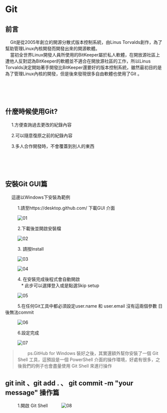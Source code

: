# Git


## 前言

   &nbsp;&nbsp;&nbsp;&nbsp;Git是從2005年創立的開源分散式版本控制系統，由Linus Torvalds創作，為了幫助管理Linux內核開發而開發出來的開源軟體。<br/>
   &nbsp;&nbsp;&nbsp;&nbsp;當初全世界Linux開發人員所使用的BitKeeper屬於私人軟體，在開放源社區上遭他人反對認為BitKeeper的軟體並不適合在開放源社區的工作，所以Linus Torvalds決定開始著手開發比BitKeeper還要好的版本控制系統，雖然最初目的是為了管理Linux內核的開發，但是後來發現很多自由軟體也使用了Git 。

<br/><br/><br/>
## 什麼時候使用Git?

 &nbsp;&nbsp;&nbsp;&nbsp;&nbsp;1.方便查詢過去更改的紀錄內容

 &nbsp;&nbsp;&nbsp;&nbsp;&nbsp;2.可以隨意復原之前的紀錄內容

 &nbsp;&nbsp;&nbsp;&nbsp;&nbsp;3.多人合作開發時，不會覆蓋到別人的東西

<br/><br/><br/>
## 安裝Git GUI篇

&nbsp;&nbsp;&nbsp;&nbsp;&nbsp;這邊以Windows下安裝為範例

&nbsp;&nbsp;&nbsp;&nbsp;&nbsp;&nbsp;&nbsp;&nbsp;&nbsp;&nbsp;1.請至https://desktop.github.com/ 下載GUI 介面

&nbsp;&nbsp;&nbsp;&nbsp;&nbsp;&nbsp;&nbsp;&nbsp;&nbsp;&nbsp;![01](https://github.com/a65162/Git-Learnig/blob/master/img/01.jpg)

&nbsp;&nbsp;&nbsp;&nbsp;&nbsp;&nbsp;&nbsp;&nbsp;&nbsp;&nbsp;2.下載後並開啟安裝檔

&nbsp;&nbsp;&nbsp;&nbsp;&nbsp;&nbsp;&nbsp;&nbsp;&nbsp;&nbsp;![02](https://github.com/a65162/Git-Learnig/blob/master/img/02.jpg)

&nbsp;&nbsp;&nbsp;&nbsp;&nbsp;&nbsp;&nbsp;&nbsp;&nbsp;&nbsp;3. 請按Install

&nbsp;&nbsp;&nbsp;&nbsp;&nbsp;&nbsp;&nbsp;&nbsp;&nbsp;&nbsp;![03](https://github.com/a65162/Git-Learnig/blob/master/img/03.jpg)

&nbsp;&nbsp;&nbsp;&nbsp;&nbsp;&nbsp;&nbsp;&nbsp;&nbsp;&nbsp;![04](https://github.com/a65162/Git-Learnig/blob/master/img/04.jpg)

&nbsp;&nbsp;&nbsp;&nbsp;&nbsp;&nbsp;&nbsp;&nbsp;&nbsp;&nbsp;4. 在安裝完成後程式會自動開啟<br/>
&nbsp;&nbsp;&nbsp;&nbsp;&nbsp;&nbsp;&nbsp;&nbsp;&nbsp;&nbsp;&nbsp;&nbsp;&nbsp;* 此步可以選擇登入或是點選Skip setup

&nbsp;&nbsp;&nbsp;&nbsp;&nbsp;&nbsp;&nbsp;&nbsp;&nbsp;&nbsp;![05](https://github.com/a65162/Git-Learnig/blob/master/img/05.jpg)

&nbsp;&nbsp;&nbsp;&nbsp;&nbsp;&nbsp;&nbsp;&nbsp;&nbsp;&nbsp;5.在任何Git工具中都必須設定user.name 和 user.email 沒有這兩個參數 日後無法commit

&nbsp;&nbsp;&nbsp;&nbsp;&nbsp;&nbsp;&nbsp;&nbsp;&nbsp;&nbsp;![06](https://github.com/a65162/Git-Learnig/blob/master/img/06.jpg)

&nbsp;&nbsp;&nbsp;&nbsp;&nbsp;&nbsp;&nbsp;&nbsp;&nbsp;&nbsp;6.設定完成

&nbsp;&nbsp;&nbsp;&nbsp;&nbsp;&nbsp;&nbsp;&nbsp;&nbsp;&nbsp;![07](https://github.com/a65162/Git-Learnig/blob/master/img/07.jpg)

> &nbsp;&nbsp;&nbsp;&nbsp;&nbsp;&nbsp;&nbsp;&nbsp;ps.GitHub for Windows 裝好之後，其實還額外幫你安裝了一個 Git Shell 工具，這預設是一個
 PowerShell 介面的操作環境，好處有很多，之後我們的例子也會盡量使用 Git Shell 來進行操作


 ## git init 、git add . 、 git commit -m "your message" 操作篇

 &nbsp;&nbsp;&nbsp;&nbsp;&nbsp;&nbsp;&nbsp;&nbsp;&nbsp;&nbsp;1.開啟 Git Shell
&nbsp;&nbsp;&nbsp;&nbsp;&nbsp;&nbsp;&nbsp;&nbsp;&nbsp;&nbsp;![08](https://github.com/a65162/Git-Learnig/blob/master/img/08.jpg)
